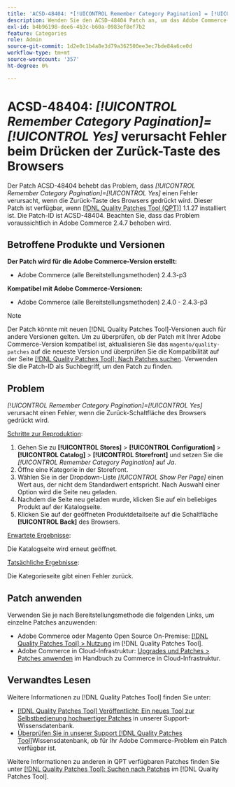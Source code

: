 ```yaml
---
title: 'ACSD-48404: *[!UICONTROL Remember Category Pagination] = [!UICONTROL Yes]* verursacht Fehler, wenn die Zurück-Taste des Browsers gedrückt wird'
description: Wenden Sie den ACSD-48404 Patch an, um das Adobe Commerce-Problem zu beheben, bei dem *[!UICONTROL Remember Category Pagination] = [!UICONTROL Yes]* einen Fehler verursacht, wenn die Zurück-Taste des Browsers gedrückt wird.
exl-id: b4b96198-dee6-4b3c-b60a-0983ef8ef7b2
feature: Categories
role: Admin
source-git-commit: 1d2e0c1b4a8e3d79a362500ee3ec7bde84a6ce0d
workflow-type: tm+mt
source-wordcount: '357'
ht-degree: 0%

---
```


# ACSD-48404: *[!UICONTROL Remember Category Pagination]=[!UICONTROL Yes]* verursacht Fehler beim Drücken der Zurück-Taste des Browsers

Der Patch ACSD-48404 behebt das Problem, dass *[!UICONTROL Remember Category Pagination]=[!UICONTROL Yes]* einen Fehler verursacht, wenn die Zurück-Taste des Browsers gedrückt wird. Dieser Patch ist verfügbar, wenn [[!DNL Quality Patches Tool (QPT)]](/help/announcements/adobe-commerce-announcements/magento-quality-patches-released-new-tool-to-self-serve-quality-patches.md) 1.1.27 installiert ist. Die Patch-ID ist ACSD-48404. Beachten Sie, dass das Problem voraussichtlich in Adobe Commerce 2.4.7 behoben wird.

## Betroffene Produkte und Versionen

**Der Patch wird für die Adobe Commerce-Version erstellt:**

* Adobe Commerce (alle Bereitstellungsmethoden) 2.4.3-p3

**Kompatibel mit Adobe Commerce-Versionen:**

* Adobe Commerce (alle Bereitstellungsmethoden) 2.4.0 - 2.4.3-p3

>[!NOTE]
>
>Der Patch könnte mit neuen [!DNL Quality Patches Tool]-Versionen auch für andere Versionen gelten. Um zu überprüfen, ob der Patch mit Ihrer Adobe Commerce-Version kompatibel ist, aktualisieren Sie das `magento/quality-patches` auf die neueste Version und überprüfen Sie die Kompatibilität auf der Seite [[!DNL Quality Patches Tool]: Nach Patches suchen](https://experienceleague.adobe.com/tools/commerce-quality-patches/index.html?lang=de). Verwenden Sie die Patch-ID als Suchbegriff, um den Patch zu finden.

## Problem

*[!UICONTROL Remember Category Pagination]=[!UICONTROL Yes]* verursacht einen Fehler, wenn die Zurück-Schaltfläche des Browsers gedrückt wird.


<u>Schritte zur Reproduktion</u>:

1. Gehen Sie zu **[!UICONTROL Stores]** > **[!UICONTROL Configuration]** > **[!UICONTROL Catalog]** > **[!UICONTROL Storefront]** und setzen Sie die *[!UICONTROL Remember Category Pagination]* auf *Ja*.
1. Öffne eine Kategorie in der Storefront.
1. Wählen Sie in der Dropdown-Liste *[!UICONTROL Show Per Page]* einen Wert aus, der nicht dem Standardwert entspricht. Nach Auswahl einer Option wird die Seite neu geladen.
1. Nachdem die Seite neu geladen wurde, klicken Sie auf ein beliebiges Produkt auf der Katalogseite.
1. Klicken Sie auf der geöffneten Produktdetailseite auf die Schaltfläche **[!UICONTROL Back]** des Browsers.

<u>Erwartete Ergebnisse</u>:

Die Katalogseite wird erneut geöffnet.

<u>Tatsächliche Ergebnisse</u>:

Die Kategorieseite gibt einen Fehler zurück.

## Patch anwenden

Verwenden Sie je nach Bereitstellungsmethode die folgenden Links, um einzelne Patches anzuwenden:

* Adobe Commerce oder Magento Open Source On-Premise: [[!DNL Quality Patches Tool] > Nutzung](https://experienceleague.adobe.com/docs/commerce-operations/tools/quality-patches-tool/usage.html?lang=de) im [!DNL Quality Patches Tool].
* Adobe Commerce in Cloud-Infrastruktur: [Upgrades und Patches > Patches anwenden](https://experienceleague.adobe.com/docs/commerce-cloud-service/user-guide/develop/upgrade/apply-patches.html?lang=de) im Handbuch zu Commerce in Cloud-Infrastruktur.

## Verwandtes Lesen

Weitere Informationen zu [!DNL Quality Patches Tool] finden Sie unter:

* [[!DNL Quality Patches Tool] Veröffentlicht: Ein neues Tool zur Selbstbedienung hochwertiger Patches](/help/announcements/adobe-commerce-announcements/magento-quality-patches-released-new-tool-to-self-serve-quality-patches.md) in unserer Support-Wissensdatenbank.
* [Überprüfen Sie in unserer Support [!DNL Quality Patches Tool]](/help/support-tools/patches-available-in-qpt-tool/check-patch-for-magento-issue-with-magento-quality-patches.md)Wissensdatenbank, ob für Ihr Adobe Commerce-Problem ein Patch verfügbar ist.

Weitere Informationen zu anderen in QPT verfügbaren Patches finden Sie unter [[!DNL Quality Patches Tool]: Suchen nach Patches](https://experienceleague.adobe.com/tools/commerce-quality-patches/index.html?lang=de) im [!DNL Quality Patches Tool].

